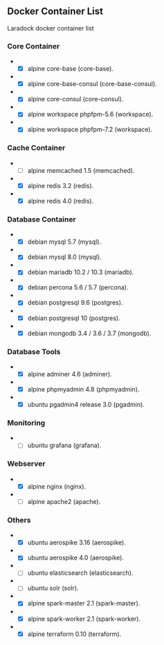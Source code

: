 ## Docker Container List

Laradock docker container list

### Core Container
* - [X] alpine core-base (core-base).
* - [X] alpine core-base-consul (core-base-consul).
* - [X] alpine core-consul (core-consul).
* - [X] alpine workspace phpfpm-5.6 (workspace).
* - [X] alpine workspace phpfpm-7.2 (workspace).

### Cache Container
* - [ ] alpine memcached 1.5 (memcached).
* - [X] alpine redis 3.2 (redis).
* - [X] alpine redis 4.0 (redis).

### Database Container
* - [X] debian mysql 5.7 (mysql).
* - [X] debian mysql 8.0 (mysql).
* - [X] debian mariadb 10.2 / 10.3 (mariadb).
* - [X] debian percona 5.6 / 5.7 (percona).
* - [X] debian postgresql 9.6 (postgres).
* - [X] debian postgresql 10 (postgres).
* - [X] debian mongodb 3.4 / 3.6 / 3.7 (mongodb).

### Database Tools
* - [X] alpine adminer 4.6 (adminer).
* - [X] alpine phpmyadmin 4.8 (phpmyadmin).
* - [X] ubuntu pgadmin4 release 3.0 (pgadmin).

### Monitoring
* - [ ] ubuntu grafana (grafana).

### Webserver
* - [X] alpine nginx (nginx).
* - [ ] alpine apache2 (apache).

### Others
* - [X] ubuntu aerospike 3.16 (aerospike).
* - [X] ubuntu aerospike 4.0 (aerospike).
* - [ ] ubuntu elasticsearch (elasticsearch).
* - [ ] ubuntu solr (solr).
* - [X] alpine spark-master 2.1 (spark-master).
* - [X] alpine spark-worker 2.1 (spark-worker).
* - [X] alpine terraform 0.10 (terraform). 

